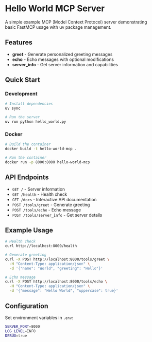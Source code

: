 # Hello World MCP Server

A simple example MCP (Model Context Protocol) server demonstrating basic FastMCP usage with uv package management.

## Features

- **greet** - Generate personalized greeting messages
- **echo** - Echo messages with optional modifications
- **server_info** - Get server information and capabilities

## Quick Start

### Development
```bash
# Install dependencies
uv sync

# Run the server
uv run python hello_world.py
```

### Docker
```bash
# Build the container
docker build -t hello-world-mcp .

# Run the container
docker run -p 8000:8000 hello-world-mcp
```

## API Endpoints

- `GET /` - Server information
- `GET /health` - Health check
- `GET /docs` - Interactive API documentation
- `POST /tools/greet` - Generate greeting
- `POST /tools/echo` - Echo message
- `POST /tools/server_info` - Get server details

## Example Usage

```bash
# Health check
curl http://localhost:8000/health

# Generate greeting
curl -X POST http://localhost:8000/tools/greet \
  -H "Content-Type: application/json" \
  -d '{"name": "World", "greeting": "Hello"}'

# Echo message
curl -X POST http://localhost:8000/tools/echo \
  -H "Content-Type: application/json" \
  -d '{"message": "Hello World", "uppercase": true}'
```

## Configuration

Set environment variables in `.env`:

```bash
SERVER_PORT=8000
LOG_LEVEL=INFO
DEBUG=true
```